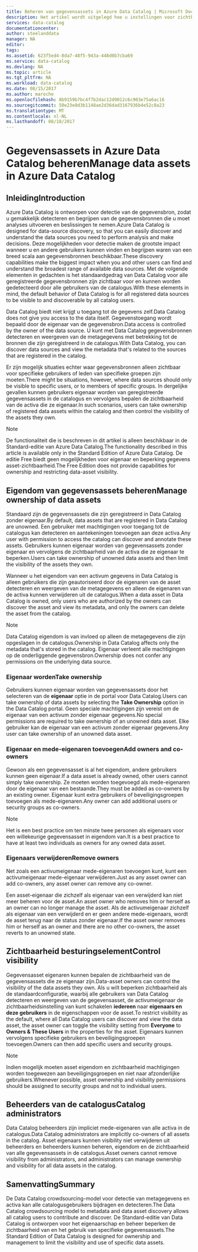 ```yaml
---
title: Beheren van gegevensassets in Azure Data Catalog | Microsoft Docs
description: Het artikel wordt uitgelegd hoe u instellingen voor zichtbaarheid en de eigenaar te worden van gegevensassets die zijn geregistreerd in Azure Data Catalog.
services: data-catalog
documentationcenter: 
author: steelanddata
manager: NA
editor: 
tags: 
ms.assetid: 623f5ed4-8da7-48f5-943a-448d0b7cba69
ms.service: data-catalog
ms.devlang: NA
ms.topic: article
ms.tgt_pltfrm: NA
ms.workload: data-catalog
ms.date: 08/15/2017
ms.author: maroche
ms.openlocfilehash: 8b9159b7bc4f7b2dac12d9012c6c903e75a6ac16
ms.sourcegitcommit: 50e23e8d3b1148ae2d36dad3167936b4e52c8a23
ms.translationtype: MT
ms.contentlocale: nl-NL
ms.lasthandoff: 08/18/2017
---
```

# <a name="manage-data-assets-in-azure-data-catalog"></a><span data-ttu-id="59cfa-103">Gegevensassets in Azure Data Catalog beheren</span><span class="sxs-lookup"><span data-stu-id="59cfa-103">Manage data assets in Azure Data Catalog</span></span>
## <a name="introduction"></a><span data-ttu-id="59cfa-104">Inleiding</span><span class="sxs-lookup"><span data-stu-id="59cfa-104">Introduction</span></span>
<span data-ttu-id="59cfa-105">Azure Data Catalog is ontworpen voor detectie van de gegevensbron, zodat u gemakkelijk detecteren en begrijpen van de gegevensbronnen die u moet analyses uitvoeren en beslissingen te nemen.</span><span class="sxs-lookup"><span data-stu-id="59cfa-105">Azure Data Catalog is designed for data-source discovery, so that you can easily discover and understand the data sources you need to perform analysis and make decisions.</span></span> <span data-ttu-id="59cfa-106">Deze mogelijkheden voor detectie maken de grootste impact wanneer u en andere gebruikers kunnen vinden en begrijpen waren van een breed scala aan gegevensbronnen beschikbaar.</span><span class="sxs-lookup"><span data-stu-id="59cfa-106">These discovery capabilities make the biggest impact when you and other users can find and understand the broadest range of available data sources.</span></span> <span data-ttu-id="59cfa-107">Met de volgende elementen in gedachten is het standaardgedrag van Data Catalog voor alle geregistreerde gegevensbronnen zijn zichtbaar voor en kunnen worden gedetecteerd door alle gebruikers van de catalogus.</span><span class="sxs-lookup"><span data-stu-id="59cfa-107">With these elements in mind, the default behavior of Data Catalog is for all registered data sources to be visible to and discoverable by all catalog users.</span></span>

<span data-ttu-id="59cfa-108">Data Catalog biedt niet krijgt u toegang tot de gegevens zelf.</span><span class="sxs-lookup"><span data-stu-id="59cfa-108">Data Catalog does not give you access to the data itself.</span></span> <span data-ttu-id="59cfa-109">Gegevenstoegang wordt bepaald door de eigenaar van de gegevensbron.</span><span class="sxs-lookup"><span data-stu-id="59cfa-109">Data access is controlled by the owner of the data source.</span></span> <span data-ttu-id="59cfa-110">U kunt met Data Catalog gegevensbronnen detecteren en weergeven van de metagegevens met betrekking tot de bronnen die zijn geregistreerd in de catalogus.</span><span class="sxs-lookup"><span data-stu-id="59cfa-110">With Data Catalog, you can discover data sources and view the metadata that's related to the sources that are registered in the catalog.</span></span>

<span data-ttu-id="59cfa-111">Er zijn mogelijk situaties echter waar gegevensbronnen alleen zichtbaar voor specifieke gebruikers of leden van specifieke groepen zijn moeten.</span><span class="sxs-lookup"><span data-stu-id="59cfa-111">There might be situations, however, where data sources should only be visible to specific users, or to members of specific groups.</span></span> <span data-ttu-id="59cfa-112">In dergelijke gevallen kunnen gebruikers eigenaar worden van geregistreerde gegevensassets in de catalogus en vervolgens bepalen de zichtbaarheid van de activa die ze eigenaar.</span><span class="sxs-lookup"><span data-stu-id="59cfa-112">In such scenarios, users can take ownership of registered data assets within the catalog and then control the visibility of the assets they own.</span></span>

> [!NOTE]
> <span data-ttu-id="59cfa-113">De functionaliteit die is beschreven in dit artikel is alleen beschikbaar in de Standard-editie van Azure Data Catalog.</span><span class="sxs-lookup"><span data-stu-id="59cfa-113">The functionality described in this article is available only in the Standard Edition of Azure Data Catalog.</span></span> <span data-ttu-id="59cfa-114">De editie Free biedt geen mogelijkheden voor eigenaar en beperking gegevens asset-zichtbaarheid.</span><span class="sxs-lookup"><span data-stu-id="59cfa-114">The Free Edition does not provide capabilities for ownership and restricting data-asset visibility.</span></span>
>
>

## <a name="manage-ownership-of-data-assets"></a><span data-ttu-id="59cfa-115">Eigendom van gegevensassets beheren</span><span class="sxs-lookup"><span data-stu-id="59cfa-115">Manage ownership of data assets</span></span>
<span data-ttu-id="59cfa-116">Standaard zijn de gegevensassets die zijn geregistreerd in Data Catalog zonder eigenaar.</span><span class="sxs-lookup"><span data-stu-id="59cfa-116">By default, data assets that are registered in Data Catalog are unowned.</span></span> <span data-ttu-id="59cfa-117">Een gebruiker met machtigingen voor toegang tot de catalogus kan detecteren en aantekeningen toevoegen aan deze activa.</span><span class="sxs-lookup"><span data-stu-id="59cfa-117">Any user with permission to access the catalog can discover and annotate these assets.</span></span> <span data-ttu-id="59cfa-118">Gebruikers kunnen eigenaar worden van gegevensassets zonder eigenaar en vervolgens de zichtbaarheid van de activa die ze eigenaar te beperken.</span><span class="sxs-lookup"><span data-stu-id="59cfa-118">Users can take ownership of unowned data assets and then limit the visibility of the assets they own.</span></span>

<span data-ttu-id="59cfa-119">Wanneer u het eigendom van een activum gegevens in Data Catalog is alleen gebruikers die zijn geautoriseerd door de eigenaren van de asset detecteren en weergeven van de metagegevens en alleen de eigenaren van de activa kunnen verwijderen uit de catalogus.</span><span class="sxs-lookup"><span data-stu-id="59cfa-119">When a data asset in Data Catalog is owned, only users who are authorized by the owners can discover the asset and view its metadata, and only the owners can delete the asset from the catalog.</span></span>

> [!NOTE]
> <span data-ttu-id="59cfa-120">Data Catalog eigendom is van invloed op alleen de metagegevens die zijn opgeslagen in de catalogus.</span><span class="sxs-lookup"><span data-stu-id="59cfa-120">Ownership in Data Catalog affects only the metadata that's stored in the catalog.</span></span> <span data-ttu-id="59cfa-121">Eigenaar verleent alle machtigingen op de onderliggende gegevensbron.</span><span class="sxs-lookup"><span data-stu-id="59cfa-121">Ownership does not confer any permissions on the underlying data source.</span></span>
>
>

### <a name="take-ownership"></a><span data-ttu-id="59cfa-122">Eigenaar worden</span><span class="sxs-lookup"><span data-stu-id="59cfa-122">Take ownership</span></span>
<span data-ttu-id="59cfa-123">Gebruikers kunnen eigenaar worden van gegevensassets door het selecteren van de **eigenaar** optie in de portal voor Data Catalog.</span><span class="sxs-lookup"><span data-stu-id="59cfa-123">Users can take ownership of data assets by selecting the **Take Ownership** option in the Data Catalog portal.</span></span> <span data-ttu-id="59cfa-124">Geen speciale machtigingen zijn vereist om de eigenaar van een activum zonder eigenaar gegevens.</span><span class="sxs-lookup"><span data-stu-id="59cfa-124">No special permissions are required to take ownership of an unowned data asset.</span></span> <span data-ttu-id="59cfa-125">Elke gebruiker kan de eigenaar van een activum zonder eigenaar gegevens.</span><span class="sxs-lookup"><span data-stu-id="59cfa-125">Any user can take ownership of an unowned data asset.</span></span>

### <a name="add-owners-and-co-owners"></a><span data-ttu-id="59cfa-126">Eigenaar en mede-eigenaren toevoegen</span><span class="sxs-lookup"><span data-stu-id="59cfa-126">Add owners and co-owners</span></span>
<span data-ttu-id="59cfa-127">Gewoon als een gegevensasset is al het eigendom, andere gebruikers kunnen geen eigenaar.</span><span class="sxs-lookup"><span data-stu-id="59cfa-127">If a data asset is already owned, other users cannot simply take ownership.</span></span> <span data-ttu-id="59cfa-128">Ze moeten worden toegevoegd als mede-eigenaren door de eigenaar van een bestaande.</span><span class="sxs-lookup"><span data-stu-id="59cfa-128">They must be added as co-owners by an existing owner.</span></span> <span data-ttu-id="59cfa-129">Eigenaar kunt extra gebruikers of beveiligingsgroepen toevoegen als mede-eigenaren.</span><span class="sxs-lookup"><span data-stu-id="59cfa-129">Any owner can add additional users or security groups as co-owners.</span></span>

> [!NOTE]
> <span data-ttu-id="59cfa-130">Het is een best practice om ten minste twee personen als eigenaars voor een willekeurige gegevensasset in eigendom van.</span><span class="sxs-lookup"><span data-stu-id="59cfa-130">It is a best practice to have at least two individuals as owners for any owned data asset.</span></span>
>
>

### <a name="remove-owners"></a><span data-ttu-id="59cfa-131">Eigenaars verwijderen</span><span class="sxs-lookup"><span data-stu-id="59cfa-131">Remove owners</span></span>
<span data-ttu-id="59cfa-132">Net zoals een activumeigenaar mede-eigenaren toevoegen kunt, kunt een activumeigenaar mede-eigenaar verwijderen.</span><span class="sxs-lookup"><span data-stu-id="59cfa-132">Just as any asset owner can add co-owners, any asset owner can remove any co-owner.</span></span>

<span data-ttu-id="59cfa-133">Een asset-eigenaar die zichzelf als eigenaar van een verwijderd kan niet meer beheren voor de asset.</span><span class="sxs-lookup"><span data-stu-id="59cfa-133">An asset owner who removes him or herself as an owner can no longer manage the asset.</span></span> <span data-ttu-id="59cfa-134">Als de activumeigenaar zichzelf als eigenaar van een verwijderd en er geen andere mede-eigenaars, wordt de asset terug naar de status zonder eigenaar.</span><span class="sxs-lookup"><span data-stu-id="59cfa-134">If the asset owner removes him or herself as an owner and there are no other co-owners, the asset reverts to an unowned state.</span></span>

## <a name="control-visibility"></a><span data-ttu-id="59cfa-135">Zichtbaarheid besturingselement</span><span class="sxs-lookup"><span data-stu-id="59cfa-135">Control visibility</span></span>
<span data-ttu-id="59cfa-136">Gegevensasset eigenaren kunnen bepalen de zichtbaarheid van de gegevensassets die ze eigenaar zijn.</span><span class="sxs-lookup"><span data-stu-id="59cfa-136">Data-asset owners can control the visibility of the data assets they own.</span></span> <span data-ttu-id="59cfa-137">Als u wilt beperken zichtbaarheid als de standaardconfiguratie, waarbij alle gebruikers van Data Catalog detecteren en weergeven van de gegevensasset, de activumeigenaar de zichtbaarheidsinstelling van kunt schakelen **iedereen** naar **eigenaars en deze gebruikers** in de eigenschappen voor de asset.</span><span class="sxs-lookup"><span data-stu-id="59cfa-137">To restrict visibility as the default, where all Data Catalog users can discover and view the data asset, the asset owner can toggle the visibility setting from **Everyone** to **Owners & These Users** in the properties for the asset.</span></span> <span data-ttu-id="59cfa-138">Eigenaars kunnen vervolgens specifieke gebruikers en beveiligingsgroepen toevoegen.</span><span class="sxs-lookup"><span data-stu-id="59cfa-138">Owners can then add specific users and security groups.</span></span>

> [!NOTE]
> <span data-ttu-id="59cfa-139">Indien mogelijk moeten asset eigendom en zichtbaarheid machtigingen worden toegewezen aan beveiligingsgroepen en niet naar afzonderlijke gebruikers.</span><span class="sxs-lookup"><span data-stu-id="59cfa-139">Whenever possible, asset ownership and visibility permissions should be assigned to security groups and not to individual users.</span></span>
>
>

## <a name="catalog-administrators"></a><span data-ttu-id="59cfa-140">Beheerders van de catalogus</span><span class="sxs-lookup"><span data-stu-id="59cfa-140">Catalog administrators</span></span>
<span data-ttu-id="59cfa-141">Data Catalog beheerders zijn impliciet mede-eigenaren van alle activa in de catalogus.</span><span class="sxs-lookup"><span data-stu-id="59cfa-141">Data Catalog administrators are implicitly co-owners of all assets in the catalog.</span></span> <span data-ttu-id="59cfa-142">Asset eigenaars kunnen visibility niet verwijderen uit beheerders en beheerders kunnen beheren, eigendom en de zichtbaarheid van alle gegevensassets in de catalogus.</span><span class="sxs-lookup"><span data-stu-id="59cfa-142">Asset owners cannot remove visibility from administrators, and administrators can manage ownership and visibility for all data assets in the catalog.</span></span>

## <a name="summary"></a><span data-ttu-id="59cfa-143">Samenvatting</span><span class="sxs-lookup"><span data-stu-id="59cfa-143">Summary</span></span>
<span data-ttu-id="59cfa-144">De Data Catalog crowdsourcing-model voor detectie van metagegevens en activa kan alle catalogusgebruikers bijdragen en detecteren.</span><span class="sxs-lookup"><span data-stu-id="59cfa-144">The Data Catalog crowdsourcing model to metadata and data asset discovery allows all catalog users to contribute and discover.</span></span> <span data-ttu-id="59cfa-145">De Standard-editie van Data Catalog is ontworpen voor het eigenaarschap en beheer beperken de zichtbaarheid van en het gebruik van specifieke gegevensassets.</span><span class="sxs-lookup"><span data-stu-id="59cfa-145">The Standard Edition of Data Catalog is designed for ownership and management to limit the visibility and use of specific data assets.</span></span>
